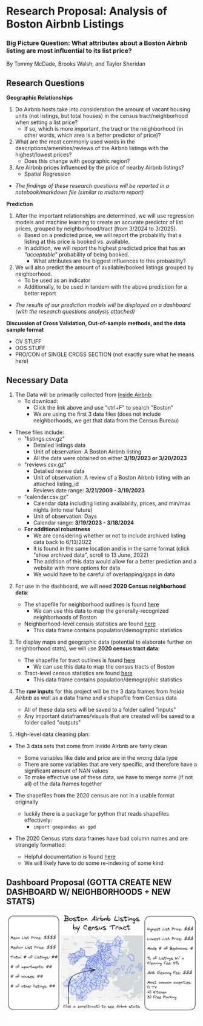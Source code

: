 # Research Proposal: Analysis of Boston Airbnb Listings
### Big Picture Question: What attributes about a Boston Airbnb listing are most influential to its list price?

By Tommy McDade, Brooks Walsh, and Taylor Sheridan

## Research Questions

**Geographic Relationships**
1. Do Airbnb hosts take into consideration the amount of vacant housing units (not listings, but total houses) in the census tract/neighborhood when setting a list price?
    - If so, which is more important, the tract or the neighborhood (in other words, which area is a better predictor of price)?
2. What are the most commonly used words in the descriptions/amenities/reviews of the Airbnb listings with the highest/lowest prices?
    - Does this change with geographic region?
3. Are Airbnb prices influenced by the price of nearby Airbnb listings?
    - Spatial Regression
    
- *The findings of these research questions will be reported in a notebook/markdown file (similar to midterm report)*

**Prediction**
1. After the important relationships are determined, we will use regression models and machine learning to create an accurate predictor of list prices, grouped by neighborhood/tract (from 3/2024 to 3/2025). 
    - Based on a predicted price, we will report the probability that a listing at this price is booked vs. available.
    - In addition, we will report the highest predicted price that has an *"acceptable"* probability of being booked.
        - What attributes are the biggest influences to this probability?
2. We will also predict the amount of available/booked listings grouped by neighborhood.
    - To be used as an indicator
    - Additionally, to be used in tandem with the above prediction for a better report

- *The results of our prediction models will be displayed on a dashboard (with the research questions analysis attached)*

**Discussion of Cross Validation, Out-of-sample methods, and the data sample format**
- CV STUFF
- OOS STUFF
- PRO/CON of SINGLE CROSS SECTION (not exactly sure what he means here)


## Necessary Data

1. The Data will be primarily collected from [Inside Airbnb](http://insideairbnb.com/get-the-data/):
    - To download:
        - Click the link above and use "ctrl+F" to search "Boston"
        - We are using the first 3 data files (does not include neighborhoods, we get that data from the Census Bureau)
- These files include:
    - "listings.csv.gz"
        - Detailed listings data
        - Unit of observation: A Boston Airbnb listing
        - All the data were obtained on either **3/19/2023 or 3/20/2023**
    - "reviews.csv.gz"
        - Detailed review data
        - Unit of observation: A review of a Boston Airbnb listing with an attached listing_id
        - Reviews date range: **3/21/2009 - 3/19/2023**
    - "calendar.csv.gz"
        - Calendar data including listing availability, prices, and min/max nights (into near future)
        - Unit of observation: Days
        - Calendar range: **3/19/2023 - 3/18/2024**
    - **For additional robustness**
        - We are considering whether or not to include archived listing data back to 6/13/2022
        - It is found in the same location and is in the same format (click "show archived data", scroll to 13 June, 2022)
        - The addition of this data would allow for a better prediction and a website with more options for data
        - We would have to be careful of overlapping/gaps in data
        

2. For use in the dashboard, we will need **2020 Census neighborhood data**:
    - The shapefile for neighborhood outlines is found [here](https://data.boston.gov/dataset/census-2020-block-group-neighborhoods/resource/ed89fab7-aa21-42ce-874b-1b4971ab50fb)
        - We can use this data to map the generally-recognized neighborhoods of Boston
    - Neighborhood-level census statistics are found [here](https://data.boston.gov/dataset/2020-census-for-boston/resource/5800a0a2-6acd-41a3-9fe0-1bf7b038750d)
        - This data frame contains population/demographic statistics

3. To display maps and geographic data (potential to elaborate further on neighborhood stats), we will use **2020 census tract data**:
    - The shapefile for tract outlines is found [here](https://data.boston.gov/dataset/census-2020-tracts)
        - We can use this data to map the census tracts of Boston
    - Tract-level census statistics are found [here](https://data.boston.gov/dataset/2020-census-for-boston/resource/013aba13-5985-4067-bba4-a8d3ca9a34ac)
        - This data frame contains population/demographic statistics


4. The **raw inputs** for this project will be the 3 data frames from *Inside Airbnb* as well as a data frame and a shapefile from Census data
    - All of these data sets will be saved to a folder called "inputs"
    - Any important dataframes/visuals that are created will be saved to a folder called "outputs"

5. High-level data cleaning plan:
- The 3 data sets that come from Inside Airbnb are fairly clean
    - Some variables like date and price are in the wrong data type
    - There are some variables that are very specific, and therefore have a significant amount of NAN values
    - To make effective use of these data, we have to merge some (if not all) of the data frames together
    
- The shapefiles from the 2020 census are not in a usable format originally
    - luckily there is a package for python that reads shapefiles effectively:
        - ```import geopandas as gpd```

- The 2020 Census stats data frames have bad column names and are strangely formatted:
    - Helpful documentation is found [here](https://www2.census.gov/programs-surveys/decennial/2020/technical-documentation/complete-tech-docs/summary-file/2020Census_PL94_171Redistricting_StatesTechDoc_English.pdf)
    - We will likely have to do some re-indexing of some kind

## Dashboard Proposal (**GOTTA CREATE NEW DASHBOARD W/ NEIGHBORHOODS + NEW STATS**)
![](final_project_dashboard_proposal.png)